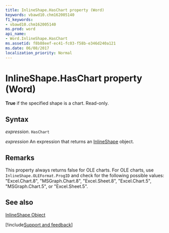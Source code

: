 ```yaml
---
title: InlineShape.HasChart property (Word)
keywords: vbawd10.chm162005140
f1_keywords:
- vbawd10.chm162005140
ms.prod: word
api_name:
- Word.InlineShape.HasChart
ms.assetid: f8b88eef-ec41-fc03-f58b-e346d240a121
ms.date: 06/08/2017
localization_priority: Normal
---
```



# InlineShape.HasChart property (Word)

 **True** if the specified shape is a chart. Read-only.


## Syntax

_expression_. `HasChart`

 _expression_ An expression that returns an [InlineShape](./Word.InlineShape.md) object.


## Remarks

This property always returns false for OLE charts. For OLE charts, use  `InlineShape.OLEFormat.ProgID` and check for the following possible values: "Excel.Chart.8", "MSGraph.Chart.8", "Excel.Sheet.8", "Excel.Chart.5", "MSGraph.Chart.5", or "Excel.Sheet.5".


## See also


[InlineShape Object](Word.InlineShape.md)

[!include[Support and feedback](~/includes/feedback-boilerplate.md)]